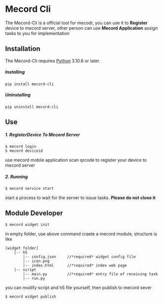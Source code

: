 Mecord Cli
===============================================
The Mecord-Cli is a official tool for mecodr, you can use it to **Register** device to mecord server, other person can use **Mecord Application** assign tasks to you for implementation

Installation
------------

The Mecord-Cli requires [Python](http://www.python.org/download) 3.10.6 or later.

##### Installing
    pip install mecord-cli

##### Uninstalling
    pip uninstall mecord-cli

Use
------------
##### 1. RegisterDevice To Mecord Server
    $ mecord login
    $ mecord deviceid
use mecord mobile application scan qrcode to register your device to mecord server

##### 2. Running
    $ mecord service start
start a process to wait for the server to issue tasks. **Please do not close it**

Module Developer
------------
    $ mecord widget init
in empty folder, use above command craete a mecord module, structure is like 
    
    [widget folder]
        |-- h5
            |-- config.json     //*required* widget config file
            |-- icon.png
            |-- index.html      //*required* index web page
        |-- script
            |-- main.py         //*required* entry file of receiving task
            |-- run.py
you can modify script and h5 file yourself, then publish to mecord sever 
    
    $ mecord widget publish
